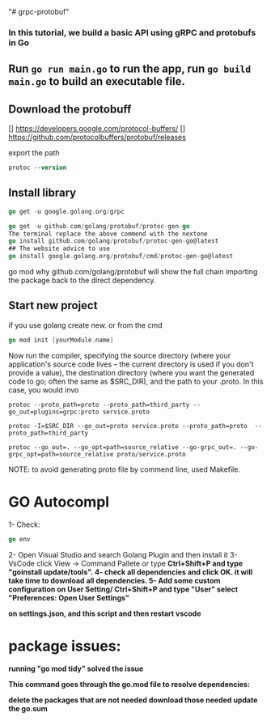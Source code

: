 "# grpc-protobuf"

### In this tutorial, we build a basic API using gRPC and protobufs in Go

## Run `go run main.go` to run the app, run `go build main.go` to build an executable file.

## Download the protobuff
[]  https://developers.google.com/protocol-buffers/
[]  https://github.com/protocolbuffers/protobuf/releases

export the path
```ps
protoc --version
```
## Install library
```go
go get -u google.golang.org/grpc
```
```go
go get -u github.com/golang/protobuf/protoc-gen-go
The terminal replace the above commend with the nextone
go install github.com/golang/protobuf/protoc-gen-go@latest
## The website advice to use
go install google.golang.org/protobuf/cmd/protoc-gen-go@latest
```
go mod why github.com/golang/protobuf will show the full chain importing the package back to the direct dependency.


## Start new project

if you use golang create new. or from the cmd 
```go
go mod init [yourModule.name]
```
Now run the compiler, specifying the source directory (where your application's source code lives – the current directory is used if you don't provide a value), the destination directory (where you want the generated code to go; often the same as $SRC_DIR), and the path to your .proto. In this case, you would invo
```
protoc --proto_path=proto --proto_path=third_party --go_out=plugins=grpc:proto service.proto

protoc -I=$SRC_DIR --go_out=proto service.proto --proto_path=proto  --proto_path=third_party 

protoc --go_out=. --go_opt=path=source_relative --go-grpc_out=. --go-grpc_opt=path=source_relative proto/service.proto
```

NOTE: to avoid generating proto file by commend line, used Makefile.

# GO Autocompl

1- Check:
```go
go env
```
2- Open Visual Studio and search Golang Plugin and then install it
3- VsCode click View -> Command Pallete or type <b>Ctrl+Shift+P<b> and type "goinstall update/tools".
4- check all dependencies and click OK. it will take time to download all dependencies.
5- Add some custom configuration on User Setting/ <b>Ctrl+Shift+P<b> and type "User" select "Preferences: Open User Settings"

on settings.json, and this script and then restart vscode


# package issues:
running "go mod tidy" solved the issue

This command goes through the go.mod file to resolve dependencies:

delete the packages that are not needed
download those needed
update the go.sum